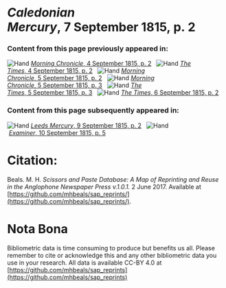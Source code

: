 # *Caledonian Mercury*, 7 September 1815, p. 2  
  
### Content from this page previously appeared in:  
![Hand](http://scissorsandpaste.net/wp-content/uploads/2017/06/smallhandpointer.png) [*Morning Chronicle*, 4 September 1815, p. 2](https://mhbeals.github.io/sap_html/Morning-Chronicle/Morning-Chronicle-4-September-1815-p-2)  
![Hand](http://scissorsandpaste.net/wp-content/uploads/2017/06/smallhandpointer.png) [*The Times*, 4 September 1815, p. 2](https://mhbeals.github.io/sap_html/The-Times/The-Times-4-September-1815-p-2)  
![Hand](http://scissorsandpaste.net/wp-content/uploads/2017/06/smallhandpointer.png) [*Morning Chronicle*, 5 September 1815, p. 2](https://mhbeals.github.io/sap_html/Morning-Chronicle/Morning-Chronicle-5-September-1815-p-2)  
![Hand](http://scissorsandpaste.net/wp-content/uploads/2017/06/smallhandpointer.png) [*Morning Chronicle*, 5 September 1815, p. 3](https://mhbeals.github.io/sap_html/Morning-Chronicle/Morning-Chronicle-5-September-1815-p-3)  
![Hand](http://scissorsandpaste.net/wp-content/uploads/2017/06/smallhandpointer.png) [*The Times*, 5 September 1815, p. 3](https://mhbeals.github.io/sap_html/The-Times/The-Times-5-September-1815-p-3)  
![Hand](http://scissorsandpaste.net/wp-content/uploads/2017/06/smallhandpointer.png) [*The Times*, 6 September 1815, p. 2](https://mhbeals.github.io/sap_html/The-Times/The-Times-6-September-1815-p-2)  
  
### Content from this page subsequently appeared in:  
![Hand](http://scissorsandpaste.net/wp-content/uploads/2017/06/smallhandpointer.png) [*Leeds Mercury*, 9 September 1815, p. 2](https://mhbeals.github.io/sap_html/Leeds-Mercury/Leeds-Mercury-9-September-1815-p-2)  
![Hand](http://scissorsandpaste.net/wp-content/uploads/2017/06/smallhandpointer.png) [*Examiner*, 10 September 1815, p. 5](https://mhbeals.github.io/sap_html/Examiner/Examiner-10-September-1815-p-5)  


# Citation: 

Beals. M. H. *Scissors and Paste Database: A Map of Reprinting and Reuse in the Anglophone Newspaper Press v.1.0.1.* 2 June 2017. Available at [https://github.com/mhbeals/sap_reprints/](https://github.com/mhbeals/sap_reprints/). 

# Nota Bona

Bibliometric data is time consuming to produce but benefits us all. Please remember to cite or acknowledge this and any other bibliometric data you use in your research. All data is available CC-BY 4.0 at [https://github.com/mhbeals/sap_reprints](https://github.com/mhbeals/sap_reprints)